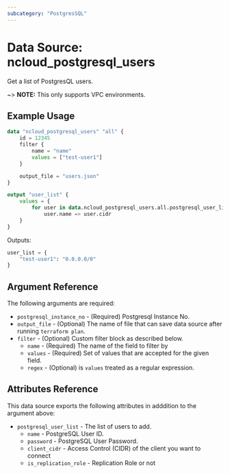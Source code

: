 ```yaml
---
subcategory: "PostgresSQL"
---
```


# Data Source: ncloud_postgresql_users

Get a list of PostgresQL users.

~> **NOTE:** This only supports VPC environments.

## Example Usage

```terraform
data "ncloud_postgresql_users" "all" {
    id = 12345
    filter {
        name = "name"
        values = ["test-user1"]
    }

    output_file = "users.json"
}

output "user_list" {
    values = {
        for user in data.ncloud_postgresql_users.all.postgresql_user_list:
            user.name => user.cidr
    }
}
```


Outputs:
```terraform
user_list = {
    "test-user1": "0.0.0.0/0"
}
```

## Argument Reference

The following arguments are required:

* `postgresql_instance_no` - (Required) Postgresql Instance No.
* `output_file` - (Optional) The name of file that can save data source after running `terraform plan`.
* `filter` - (Optional) Custom filter block as described below.
  * `name` - (Required) The name of the field to filter by
  * `values` - (Required) Set of values that are accepted for the given field.
  * `regex` - (Optional) is `values` treated as a regular expression.

## Attributes Reference

This data source exports the following attributes in adddition to the argument above:

* `postgresql_user_list` - The list of users to add.
  * `name` - PostgreSQL User ID.
  * `password` - PostgreSQL User Password.
  * `client_cidr` - Access Control (CIDR) of the client you want to connect 
  * `is_replication_role` - Replication Role or not